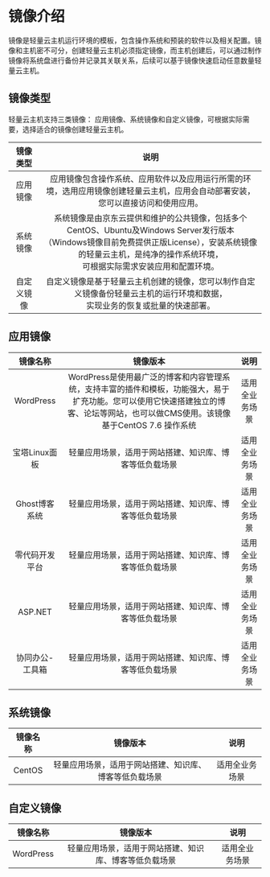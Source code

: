 # 镜像介绍


镜像是轻量云主机运行环境的模板，包含操作系统和预装的软件以及相关配置。镜像和主机密不可分，创建轻量云主机必须指定镜像，而主机创建后，可以通过制作镜像将系统盘进行备份并记录其关联关系，后续可以基于镜像快速启动任意数量轻量云主机。



## 镜像类型

 轻量云主机支持三类镜像： 应用镜像、系统镜像和自定义镜像，可根据实际需要，选择适合的镜像创建轻量云主机。

 | 镜像类型 | 说明 | 
| :-----:| :----: | 
| 应用镜像 | 应用镜像包含操作系统、应用软件以及应用运行所需的环境，选用应用镜像创建轻量云主机，应用会自动部署安装，<br>您可以直接访问和使用应用。 | 
| 系统镜像 | 系统镜像是由京东云提供和维护的公共镜像，包括多个CentOS、Ubuntu及Windows Server发行版本<br>（Windows镜像目前免费提供正版License），安装系统镜像的轻量云主机，是纯净的操作系统环境，<br>可根据实际需求安装应用和配置环境。 | 
| 自定义镜像 | 自定义镜像是基于轻量云主机创建的镜像，您可以制作自定义镜像备份轻量云主机的运行环境和数据，<br>实现业务的恢复或批量的快速部署。 | 

## 应用镜像


| 镜像名称 | 镜像版本 | 说明 |
| :-----:| :----: | :----: |
| WordPress | WordPress是使用最广泛的博客和内容管理系统，支持丰富的插件和模板，功能强大，易于扩充功能。您可以使用它快速搭建独立的博客、论坛等网站，也可以做CMS使用。该镜像基于CentOS 7.6 操作系统 | 适用全业务场景 |
| 宝塔Linux面板 | 轻量应用场景，适用于网站搭建、知识库、博客等低负载场景 | 适用全业务场景 |
| Ghost博客系统 | 轻量应用场景，适用于网站搭建、知识库、博客等低负载场景 | 适用全业务场景 |
| 零代码开发平台 | 轻量应用场景，适用于网站搭建、知识库、博客等低负载场景 | 适用全业务场景 |
| ASP.NET	 | 轻量应用场景，适用于网站搭建、知识库、博客等低负载场景 | 适用全业务场景 |
| 协同办公-工具箱 | 轻量应用场景，适用于网站搭建、知识库、博客等低负载场景 | 适用全业务场景 |


## 系统镜像

| 镜像名称 | 镜像版本 | 说明 |
| :-----:| :----: | :----: |
| CentOS | 轻量应用场景，适用于网站搭建、知识库、博客等低负载场景 | 适用全业务场景 |


## 自定义镜像

| 镜像名称 | 镜像版本 | 说明 |
| :-----:| :----: | :----: |
| WordPress | 轻量应用场景，适用于网站搭建、知识库、博客等低负载场景 | 适用全业务场景 |
